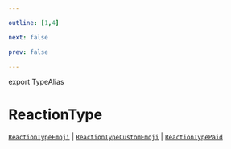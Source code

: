 ```yaml
---

outline: [1,4]

next: false

prev: false

---
```


export TypeAlias
# ReactionType

[`ReactionTypeEmoji`](../interfaces/ReactionTypeEmoji.md) \| [`ReactionTypeCustomEmoji`](../interfaces/ReactionTypeCustomEmoji.md) \| [`ReactionTypePaid`](../interfaces/ReactionTypePaid.md)
